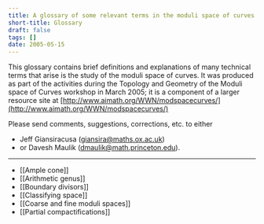 ```yaml
---
title: A glossary of some relevant terms in the moduli space of curves
short-title: Glossary
draft: false
tags: []
date: 2005-05-15
---
```


This glossary contains brief definitions and explanations of many technical terms that arise is the study of the moduli space of curves. It was produced as part of the activities during the Topology and Geometry of the Moduli space of Curves workshop in March 2005; it is a component of a larger resource site at [http://www.aimath.org/WWN/modspacecurves/](http://www.aimath.org/WWN/modspacecurves/)

Please send comments, suggestions, corrections, etc. to either

- Jeff Giansiracusa ([giansira@maths.ox.ac.uk](mailto:giansira@maths.ox.ac.uk))
- or Davesh Maulik ([dmaulik@math.princeton.edu](mailto:dmaulik@math.princeton.edu)).

----

- [[Ample cone]]
- [[Arithmetic genus]]
- [[Boundary divisors]]
- [[Classifying space]]
- [[Coarse and fine moduli spaces]]
- [[Partial compactifications]]
